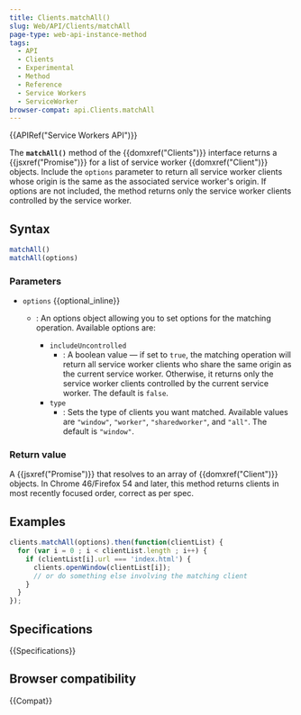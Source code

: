 ```yaml
---
title: Clients.matchAll()
slug: Web/API/Clients/matchAll
page-type: web-api-instance-method
tags:
  - API
  - Clients
  - Experimental
  - Method
  - Reference
  - Service Workers
  - ServiceWorker
browser-compat: api.Clients.matchAll
---
```

{{APIRef("Service Workers API")}}

The **`matchAll()`** method of the {{domxref("Clients")}}
interface returns a {{jsxref("Promise")}} for a list of service worker
{{domxref("Client")}} objects. Include the `options` parameter to return all service worker
clients whose origin is the same as the associated service worker's origin. If options
are not included, the method returns only the service worker clients controlled by the
service worker.

## Syntax

```js
matchAll()
matchAll(options)
```

### Parameters

- `options` {{optional_inline}}

  - : An options object allowing you to set options for the matching operation. Available
    options are:

    - `includeUncontrolled`
      - : A boolean value — if set to
        `true`, the matching operation will return all service worker clients
        who share the same origin as the current service worker. Otherwise, it returns
        only the service worker clients controlled by the current service worker. The
        default is `false`.
    - `type`
      - : Sets the type of clients you want matched. Available values
        are `"window"`, `"worker"`, `"sharedworker"`, and
        `"all"`. The default is `"window"`.

### Return value

A {{jsxref("Promise")}} that resolves to an array of {{domxref("Client")}} objects. In
Chrome 46/Firefox 54 and later, this method returns clients in most recently focused
order, correct as per spec.

## Examples

```js
clients.matchAll(options).then(function(clientList) {
  for (var i = 0 ; i < clientList.length ; i++) {
    if (clientList[i].url === 'index.html') {
      clients.openWindow(clientList[i]);
      // or do something else involving the matching client
    }
  }
});
```

## Specifications

{{Specifications}}

## Browser compatibility

{{Compat}}
